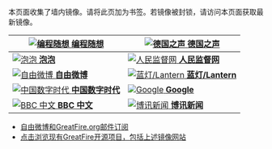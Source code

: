 本页面收集了墙内镜像。请将此页加为书签。若镜像被封锁，请访问本页面获取最新镜像。

[![编程随想](https://raw.githubusercontent.com/greatfire/z/master/programthink.png "编程随想的博客 - 免翻墙镜像") **编程随想**](https://d22if0ngl5too8.cloudfront.net/ "编程随想的博客 - 免翻墙镜像") | [![德国之声](https://raw.githubusercontent.com/greatfire/z/master/dw.png "德国之声 - 免翻墙镜像") **德国之声**](https://d92hdf7ptxcml.cloudfront.net/ "德国之声 - 免翻墙镜像")
------------- | -------------
[![泡泡](https://raw.githubusercontent.com/greatfire/z/master/paopao.png "泡泡 - 未经审查的互联网信息 - 免翻墙镜像") **泡泡**](https://pp6.global.ssl.fastly.net/ "泡泡 - 未经审查的互联网信息 - 免翻墙镜像") | [![人民监督网](https://raw.githubusercontent.com/greatfire/z/master/renminjianduwang.png "人民监督网 - 免翻墙镜像") **人民监督网**](https://rmjdw15.global.ssl.fastly.net/ "人民监督网 - 免翻墙镜像")
[![自由微博](https://raw.githubusercontent.com/greatfire/z/master/freeweibo.png "自由微博 - 匿名和不受屏蔽的新浪微博搜索 - 免翻墙镜像") **自由微博**](https://d3g2m135xim03j.cloudfront.net/ "自由微博 - 匿名和不受屏蔽的新浪微博搜索 - 免翻墙镜像") | [![蓝灯/Lantern](https://raw.githubusercontent.com/greatfire/z/master/lantern.png "以及自由微博和GreatFire.org官方中文论坛 - 免翻墙镜像") **蓝灯/Lantern**](https://d34kq9ecg4rzxm.cloudfront.net/ "以及自由微博和GreatFire.org官方中文论坛 - 免翻墙镜像")
[![中国数字时代](https://raw.githubusercontent.com/greatfire/z/master/cdt.png "中国数字时代 - 免翻墙镜像") **中国数字时代**](https://cdt2.global.ssl.fastly.net/ "中国数字时代 - 免翻墙镜像") | [![Google](https://raw.githubusercontent.com/greatfire/z/master/google.png "Google - 免翻墙镜像") **Google**](https://d3vv89cvqbrqlq.cloudfront.net/ "Google - 免翻墙镜像")
[![BBC 中文](https://raw.githubusercontent.com/greatfire/z/master/bbc.png "BBC 中文 - 免翻墙镜像") **BBC 中文**](https://d1bnedp0b8ur13.cloudfront.net/ "BBC 中文 - 免翻墙镜像") | [![博讯新闻](https://raw.githubusercontent.com/greatfire/z/master/boxun.png "博讯新闻 - 免翻墙镜像") **博讯新闻**](https://boxun2.global.ssl.fastly.net/ "博讯新闻 - 免翻墙镜像")


* [自由微博和GreatFire.org邮件订阅](https://b.us7.list-manage.com/subscribe?u=854fca58782082e0cbdf204a0&id=c78949b93c)
* [点击浏览现有GreatFire开源项目，包括上述镜像网站](https://github.com/greatfire/wiki/wiki)
